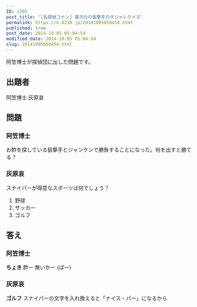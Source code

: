```yaml
---
ID: 1395
post_title: '[名探偵コナン] 異次元の狙撃手のダジャレクイズ'
permalink: https://b.0218.jp/20141005050454.html
published: true
post_date: 2014-10-05 05:04:54
modified_date: 2014-10-05 05:04:54
slug: 20141005050454.html
---
```

阿笠博士が探偵団に出した問題です。
<!--more-->
<h2>出題者</h2>
阿笠博士
灰原哀

<h2>問題</h2>
<h3>阿笠博士</h3>
お酢を探している狙撃手とジャンケンで勝負することになった。何を出すと勝てる？

<h3>灰原哀</h3>
スナイパーが得意なスポーツは何でしょう？
<ol>
<li>野球</li>
<li>サッカー</li>
<li>ゴルフ</li>
</ol>

<h2>答え</h2>
<h3>阿笠博士</h3>
<strong>ちょき</strong>
酢ー 無いかー (ぱー)

<h3>灰原哀</h3>
<strong>ゴルフ</strong>
スナイパーの文字を入れ換えると「ナイス・パー」になるから